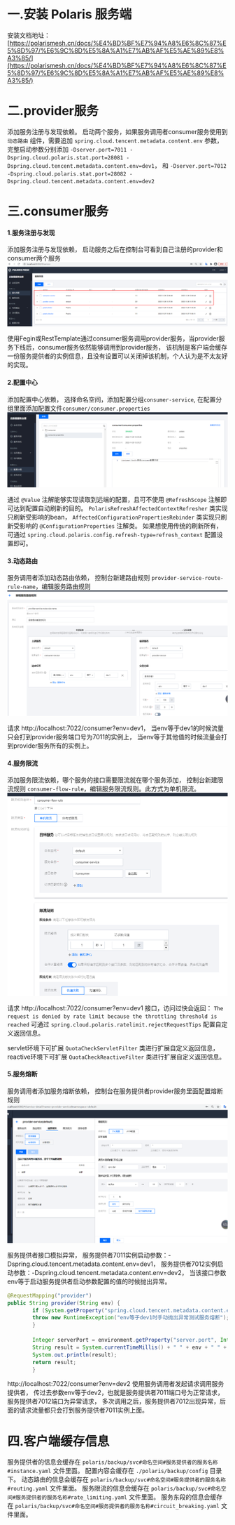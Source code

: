 # 一.安装 Polaris 服务端

安装文档地址：[https://polarismesh.cn/docs/%E4%BD%BF%E7%94%A8%E6%8C%87%E5%8D%97/%E6%9C%8D%E5%8A%A1%E7%AB%AF%E5%AE%89%E8%A3%85/](https://polarismesh.cn/docs/%E4%BD%BF%E7%94%A8%E6%8C%87%E5%8D%97/%E6%9C%8D%E5%8A%A1%E7%AB%AF%E5%AE%89%E8%A3%85/)

# 二.provider服务

添加服务注册与发现依赖。
启动两个服务，如果服务调用者consumer服务使用到 `动态路由` 组件，需要追加 `spring.cloud.tencent.metadata.content.env` 参数，
完整启动参数分别添加 `-Dserver.port=7011 -Dspring.cloud.polaris.stat.port=28081 -Dspring.cloud.tencent.metadata.content.env=dev1`，
和 `-Dserver.port=7012 -Dspring.cloud.polaris.stat.port=28082 -Dspring.cloud.tencent.metadata.content.env=dev2`

# 三.consumer服务

#### 1.服务注册与发现
添加服务注册与发现依赖，
启动服务之后在控制台可看到自己注册的provider和consumer两个服务
![img_3.png](img_3.png)

使用Fegin或RestTemplate通过consumer服务调用provider服务，当provider服务下线后，consumer服务依然能够调用到provider服务，
该机制是客户端会缓存一份服务提供者的实例信息，且没有设置可以关闭掉该机制，个人认为是不太友好的实现。

#### 2.配置中心
添加配置中心依赖，
选择命名空间，添加配置分组`consumer-service`, 在配置分组里面添加配置文件`consumer/consumer.properties`
![.png](img_1.png)

通过 `@Value` 注解能够实现读取到远端的配置，且可不使用 `@RefreshScope` 注解即可达到配置自动刷新的目的。
`PolarisRefreshAffectedContextRefresher` 类实现只刷新受影响的bean，
`AffectedConfigurationPropertiesRebinder` 类实现只刷新受影响的 `@ConfigurationProperties` 注解类。
如果想使用传统的刷新所有，可通过 `spring.cloud.polaris.config.refresh-type=refresh_context` 配置设置即可。

#### 3.动态路由
服务调用者添加动态路由依赖，
控制台新建路由规则 `provider-service-route-rule-name`，编辑服务路由规则
![img_4.png](img_4.png)

请求 http://localhost:7022/consumer?env=dev1，
当env等于dev1的时候流量只会打到provider服务端口号为7011的实例上， 当env等于其他值的时候流量会打到provider服务所有的实例上。

#### 4.服务限流
添加服务限流依赖，哪个服务的接口需要限流就在哪个服务添加，
控制台新建限流规则 `consumer-flow-rule`，编辑服务限流规则。此方式为单机限流。
![img_2.png](img_2.png)

请求 http://localhost:7022/consumer?env=dev1 接口，访问过快会返回：
`The request is denied by rate limit because the throttling threshold is reached`
可通过 `spring.cloud.polaris.ratelimit.rejectRequestTips` 配置自定义返回信息。

servlet环境下可扩展 `QuotaCheckServletFilter` 类进行扩展自定义返回信息，
reactive环境下可扩展 `QuotaCheckReactiveFilter` 类进行扩展自定义返回信息。

#### 5.服务熔断
服务调用者添加服务熔断依赖，
控制台在服务提供者provider服务里面配置熔断规则
![img.png](img.png)

服务提供者接口模拟异常，
服务提供者7011实例启动参数：-Dspring.cloud.tencent.metadata.content.env=dev1，
服务提供者7012实例启动参数：-Dspring.cloud.tencent.metadata.content.env=dev2，
当该接口参数env等于启动服务提供者启动参数配置的值的时候抛出异常。
```java
@RequestMapping("provider")
public String provider(String env) {
        if (System.getProperty("spring.cloud.tencent.metadata.content.env").equals(env)) {
        throw new RuntimeException("env等于dev1时手动抛出异常测试服务熔断");
        }
        
        Integer serverPort = environment.getProperty("server.port", Integer.class);
        String result = System.currentTimeMillis() + " " + env + " " + serverPort;
        System.out.println(result);
        return result;
        }
```

http://localhost:7022/consumer?env=dev2
使用服务调用者发起请求调用服务提供者， 传过去参数env等于dev2，也就是服务提供者7011端口号为正常请求，
服务提供者7012端口为异常请求， 多次调用之后，服务提供者7012出现异常，后面的请求流量都只会打到服务提供者7011实例上面。

# 四.客户端缓存信息

服务提供者的信息会缓存在 `polaris/backup/svc#命名空间#服务提供者的服务名称#instance.yaml` 文件里面。
配置内容会缓存在 `./polaris/backup/config` 目录下。
动态路由的信息会缓存在 `polaris/backup/svc#命名空间#服务提供者的服务名称#routing.yaml` 文件里面。
服务限流的信息会缓存在 `polaris/backup/svc#命名空间#服务提供者的服务名称#rate_limiting.yaml` 文件里面。
服务东段的信息会缓存在 `polaris/backup/svc#命名空间#服务提供者的服务名称#circuit_breaking.yaml` 文件里面。